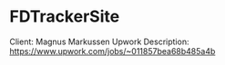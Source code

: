 # FDTrackerSite

Client: Magnus Markussen
Upwork Description: https://www.upwork.com/jobs/~011857bea68b485a4b
